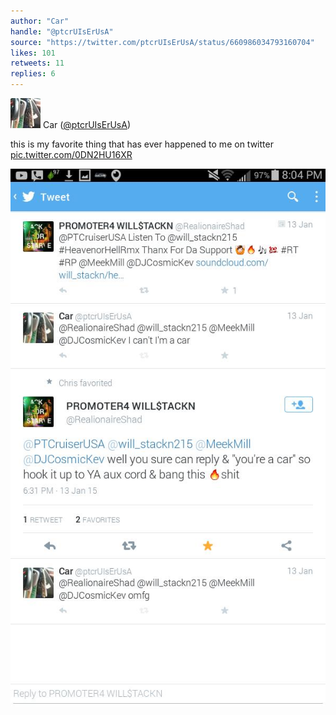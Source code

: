 ```yaml
---
author: "Car"
handle: "@ptcrUIsErUsA"
source: "https://twitter.com/ptcrUIsErUsA/status/660986034793160704"
likes: 101
retweets: 11
replies: 6
---
```

![ptcrUIsErUsA](media/ptcrUIsErUsA-280053148.jpg)
Car ([@ptcrUIsErUsA](https://twitter.com/ptcrUIsErUsA))



this is my favorite thing that has ever happened to me on twitter [pic.twitter.com/0DN2HU16XR](https://twitter.com/ptcrUIsErUsA/status/660986034793160704/photo/1)

![3_660986030049349632](media/3_660986030049349632.jpg)